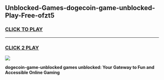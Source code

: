 
## Unblocked-Games-dogecoin-game-unblocked-Play-Free-ofzt5
<h3>
<a href="https://premium76.site?title=dogecoin-game-unblocked&ref=18A1">CLICK TO PLAY</a></h3>
<hr>

<h3>
<a href="https://premium76.site?title=dogecoin-game-unblocked&ref=18A1">CLICK 2 PLAY</a>
  
</h3>

<a href="https://premium76.site?title=dogecoin-game-unblocked&ref=18A1"><img src="https://clearcache.store/games.png"></a>


**dogecoin-game-unblocked games unblocked: Your Gateway to Fun and Accessible Online Gaming**
